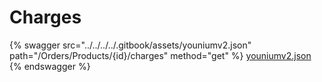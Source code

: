 # Charges

{% swagger src="../../../../.gitbook/assets/youniumv2.json" path="/Orders/Products/{id}/charges" method="get" %}
[youniumv2.json](../../../../.gitbook/assets/youniumv2.json)
{% endswagger %}
